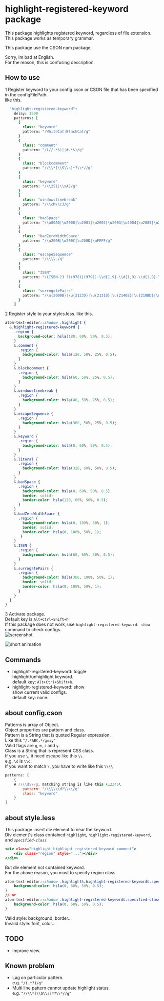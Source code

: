 # highlight-registered-keyword package

This package highlights registered keyword, regardless of file extension.  
This package works as temporary grammar.  

This package use the CSON npm package.  

Sorry, Im bad at English.  
For the reason, this is confusing description.  

## How to use
1 Register keyword to your config.cson or CSON file that has been specified in the configFilePath.  
like this.  
```.coffee
  "highlight-registered-keyword":
    delay: 1500
    patterns: [
      {
        class: "keyword"
        pattern: "/WhiteCat|BlackCat/g"
      }
      {
        class: "comment"
        pattern: "/(//.*$)|(#.*$)/g"
      }
      {
        class: "blockcomment"
        pattern: "//\\*[\\S\\s]*?\\*//g"
      }
      {
        class: "keyword"
        pattern: "/\\251|\\xAE/g"
      }
      {
        class: "windowslinebreak"
        pattern: "/\\cM\\cJ/g"
      }
      {
        class: "badSpace"
        pattern: "/\u00A0|\u2000|\u2001|\u2002|\u2003|\u2004|\u2005|\u2006|\u2007|\u2008|\u2009|\u200A|\u202F|\u205F|\u3000/g"
      }
      {
        class: "badZeroWidthSpace"
        pattern: "/\u200B|\u200C|\u200D|\uFEFF/g"
      }
      {
        class: "escapeSequence"
        pattern: "/\\\\./g"
      }
      {
        class: "ISBN"
        pattern: "/(ISBN-13 ?((978)|(979))-\\d{1,9}-\\d{1,9}-\\d{1,9}-\\d)|(ISBN-10 ?\\d{1,9}-\\d{1,9}-\\d{1,9}-\\d)/g"
      }
      {
        class: "surrogatePairs"
        pattern: "/\u{2000B}|\u{2123D}|\u{2131B}|\u{2146E}|\u{218BD}|\u{20B9F}|\u{216B4}|\u{21E34}|\u{231C4}|\u{235C4}/g"
      }
    ]
```

2 Register style to your styles.less. like this.  
```.css
atom-text-editor::shadow .highlight {
  &.highlight-registered-keyword {
    .region {
      background-color: hsla(180, 60%, 50%, 0.5);
    }
    &.comment {
      .region {
        background-color: hsla(120, 50%, 25%, 0.5);
      }
    }
    &.blockcomment {
      .region {
        background-color: hsla(60, 50%, 25%, 0.5);
      }
    }
    &.windowslinebreak {
      .region {
        background-color: hsla(40, 50%, 25%, 0.5);
      }
    }
    &.escapeSequence {
      .region {
        background-color: hsla(300, 50%, 25%, 0.5);
      }
    }
    &.keyword {
      .region {
        background-color: hsla(0, 60%, 50%, 0.5);
      }
    }
    &.literal {
      .region {
        background-color: hsla(320, 60%, 50%, 0.5);
      }
    }
    &.badSpace {
      .region {
        background-color: hsla(0, 60%, 50%, 0.5);
        border: solid;
        border-color: hsla(120, 60%, 50%, 0.5);
      }
    }
    &.badZeroWidthSpace {
      .region {
        background-color: hsla(0, 100%, 50%, 1);
        border: solid;
        border-color: hsla(0, 100%, 50%, 1);
       }
    }
    &.ISBN {
      .region {
        background-color: hsla(60, 60%, 50%, 0.5);
      }
    }
    &.surrogatePairs {
      .region {
        background-color: hsla(300, 100%, 50%, 1);
        border: solid;
        border-color: hsla(0, 100%, 50%, 1);
      }
    }
  }
}
```

3 Activate package.  
Default key is `Alt+Ctrl+Shift+h`  
If this package does not work, use `highlight-registered-keyword: show` command to check configs.  
![screenshot](https://raw.githubusercontent.com/BlueSilverCat/highlight-registered-keyword/master/sample.png?raw=true)

![short animation](https://raw.githubusercontent.com/BlueSilverCat/highlight-registered-keyword/master/highlight-registered-keyword.gif?raw=true)


## Commands
* highlight-registered-keyword: toggle  
  highlight/unhighlight keyword.  
  default key: `Alt+Ctrl+Shift+h`.  
* highlight-registered-keyword: show  
  show current valid configs.  
  default key: none.  

## about config.cson
Patterns is array of Object.  
Object properties are pattern and class.  
Pattern is a String that is quoted Regular expression.  
Like this `"/.*ABC.*/gmiy"`  
Valid flags are `g`, `m`, `i` and `y`.  
Class is a String that is represent CSS class.  
If you use `\`, it need escape like this `\\`.  
e.g. `\d` is `\\d`.  
If you want to match `\`, you have to write like this `\\\\`
```.js
patterns: [
	{
    # /\\\d\\/g; matching string is like this \12345\
		pattern: "/\\\\\\d?\\\\/g"  
		class: "keyword"
	}
]
```

## about style.less
This package insert div element to near the keyword.  
Div element's class contained `highlight`, `highlight-registered-keyword`, and *`specified-class`*  
```.html
<div class="highlight highlight-registered-keyword comment">
	<div class="region" style="..."></div>
</div>
```
But div element not contained keyword.  
For the above reason, you must to specify region class.
```.css
atom-text-editor::shadow .highlight&.highlight-registered-keyword&.specified-class .region {
  	background-color: hsla(0, 60%, 50%, 0.5);
}
// or
atom-text-editor::shadow .highlight-registered-keyword&.specified-class .region {
  	background-color: hsla(0, 60%, 50%, 0.5);
}
```
Valid style: background, border...  
Invalid style: font, color...  

## TODO
* Improve view.

## Known problem
* Lag on particular pattern.  
  e.g. `"/(.*?)/g"`  
* Multi line pattern cannot update highlight status.  
  e.g. `"//\\*[\\S\\s]*?\\*//g"`  
